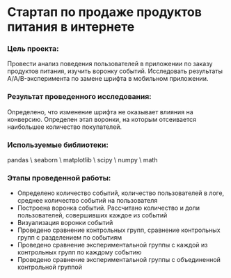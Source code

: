 # Стартап по продаже продуктов питания в интернете

### Цель проекта:

Провести анализ поведения пользователей в приложении по заказу продуктов питания, изучить воронку событий. Исследовать результаты A/A/B-эксперимента по замене шрифта в мобильном приложении.

### Результат проведенного исследования:

Определено, что изменение шрифта не оказывает влияния на конверсию. Определен этап воронки, на которым отсеивается наибольшее количество покупателей.

### Используемые библиотеки:

pandas \ seaborn \ matplotlib \ scipy \ numpy \ math 

### Этапы проведенной работы:

  - Определено количество событий, количество пользователей в логе, среднее количество событий на пользователя
  - Построена воронка событий. Рассчитано количество и доли пользователей, совершивших каждое из событий
  - Визуализация воронки событий
  - Проведено сравнение контрольных групп, сравнение контрольных групп с разделением по событиям
  - Проведено сравнение экспериментальной группы с каждой из контрольных групп по каждому событию
  - Проведено сравнение экспериментальной группы с объединенной контрольной группой

